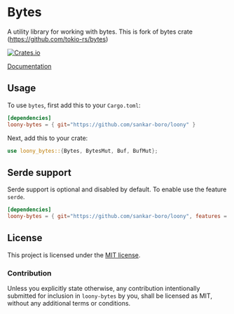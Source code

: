 # Bytes

A utility library for working with bytes. This is fork of bytes crate (https://github.com/tokio-rs/bytes)

[![Crates.io][crates-badge]][crates-url]

[crates-badge]: https://img.shields.io/crates/v/loony-bytes.svg
[crates-url]: https://crates.io/crates/loony-bytes

[Documentation](https://docs.rs/loony-bytes)

## Usage

To use `bytes`, first add this to your `Cargo.toml`:

```toml
[dependencies]
loony-bytes = { git="https://github.com/sankar-boro/loony" }
```

Next, add this to your crate:

```rust
use loony_bytes::{Bytes, BytesMut, Buf, BufMut};
```

## Serde support

Serde support is optional and disabled by default. To enable use the feature `serde`.

```toml
[dependencies]
loony-bytes = { git="https://github.com/sankar-boro/loony", features = ["serde"] }
```

## License

This project is licensed under the [MIT license](LICENSE).

### Contribution

Unless you explicitly state otherwise, any contribution intentionally submitted
for inclusion in `loony-bytes` by you, shall be licensed as MIT, without any additional
terms or conditions.
